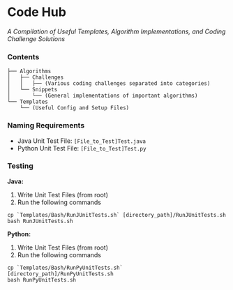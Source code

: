 # Code Hub
*A Compilation of Useful Templates, Algorithm Implementations, and Coding Challenge Solutions*

### Contents
```
├── Algorithms
│   ├── Challenges
│   │   ├── (Various coding challenges separated into categories)
│   └── Snippets
│       └── (General implementations of important algorithms)
└── Templates
    └── (Useful Config and Setup Files)
```

### Naming Requirements
- Java Unit Test File: `[File_to_Test]Test.java`
- Python Unit Test File: `[File_to_Test]Test.py`

### Testing
**Java:**

1. Write Unit Test Files (from root)
2. Run the following commands
```
cp `Templates/Bash/RunJUnitTests.sh` [directory_path]/RunJUnitTests.sh
bash RunJUnitTests.sh
```

**Python:**

1. Write Unit Test Files (from root)
2. Run the following commands
```
cp `Templates/Bash/RunPyUnitTests.sh` [directory_path]/RunPyUnitTests.sh
bash RunPyUnitTests.sh
```
